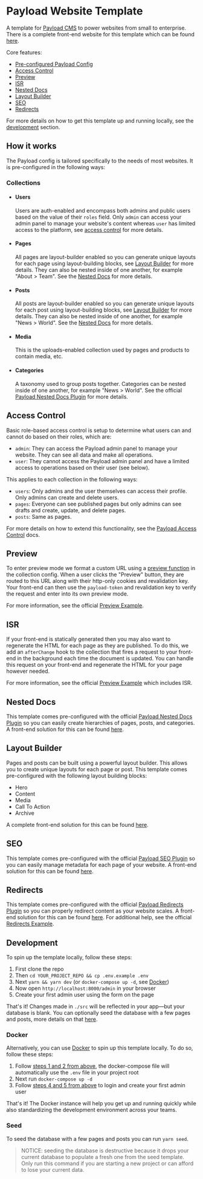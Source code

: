 # Payload Website Template

A template for [Payload CMS](https://github.com/payloadcms/payload) to power websites from small to enterprise. There is a complete front-end website for this template which can be found [here](https://github.com/payloadcms/template-website-nextjs).

Core features:

- [Pre-configured Payload Config](#how-it-works)
- [Access Control](#access-control)
- [Preview](#preview)
- [ISR](#isr)
- [Nested Docs](#nested-docs)
- [Layout Builder](#layout-builder)
- [SEO](#seo)
- [Redirects](#redirects)

For more details on how to get this template up and running locally, see the [development](#development) section.

## How it works

The Payload config is tailored specifically to the needs of most websites. It is pre-configured in the following ways:

### Collections

- #### Users

  Users are auth-enabled and encompass both admins and public users based on the value of their `roles` field. Only `admin` can access your admin panel to manage your website's content whereas `user` has limited access to the platform, see [access control](#access-control) for more details.

- #### Pages

  All pages are layout-builder enabled so you can generate unique layouts for each page using layout-building blocks, see [Layout Builder](#layout-builder) for more details. They can also be nested inside of one another, for example "About > Team". See the [Nested Docs](#nested-docs) for more details.

- #### Posts

  All posts are layout-builder enabled so you can generate unique layouts for each post using layout-building blocks, see [Layout Builder](#layout-builder) for more details. They can also be nested inside of one another, for example "News > World". See the [Nested Docs](#nested-docs) for more details.

- #### Media

  This is the uploads-enabled collection used by pages and products to contain media, etc.

- #### Categories

  A taxonomy used to group posts together. Categories can be nested inside of one another, for example "News > World". See the official [Payload Nested Docs Plugin](https://github.com/payloadcms/plugin-nested-docs) for more details.

## Access Control

Basic role-based access control is setup to determine what users can and cannot do based on their roles, which are:

- `admin`: They can access the Payload admin panel to manage your website. They can see all data and make all operations.
- `user`: They cannot access the Payload admin panel and have a limited access to operations based on their user (see below).

This applies to each collection in the following ways:

- `users`: Only admins and the user themselves can access their profile. Only admins can create and delete users.
- `pages`: Everyone can see published pages but only admins can see drafts and create, update, and delete pages.
- `posts`: Same as pages.

For more details on how to extend this functionality, see the [Payload Access Control](https://payloadcms.com/docs/access-control/overview#access-control) docs.

## Preview

To enter preview mode we format a custom URL using a [preview function](https://payloadcms.com/docs/configuration/collections#preview) in the collection config. When a user clicks the "Preview" button, they are routed to this URL along with their http-only cookies and revalidation key. Your front-end can then use the `payload-token` and revalidation key to verify the request and enter into its own preview mode.

For more information, see the official [Preview Example](https://github.com/payloadcms/payload/tree/master/examples/preview/cms#readme).

## ISR

If your front-end is statically generated then you may also want to regenerate the HTML for each page as they are published. To do this, we add an `afterChange` hook to the collection that fires a request to your front-end in the background each time the document is updated. You can handle this request on your front-end and regenerate the HTML for your page however needed.

For more information, see the official [Preview Example](https://github.com/payloadcms/payload/tree/master/examples/preview/cms#isr) which includes ISR.

## Nested Docs

This template comes pre-configured with the official [Payload Nested Docs Plugin](https://github.com/payloadcms/plugin-nested-docs) so you can easily create hierarchies of pages, posts, and categories. A front-end solution for this can be found [here](https://github.com/payloadcms/template-website-nextjs).

## Layout Builder

Pages and posts can be built using a powerful layout builder. This allows you to create unique layouts for each page or post. This template comes pre-configured with the following layout building blocks:

- Hero
- Content
- Media
- Call To Action
- Archive

A complete front-end solution for this can be found [here](https://github.com/payloadcms/template-website-nextjs).

## SEO

This template comes pre-configured with the official [Payload SEO Plugin](http://payloadcms.com/) so you can easily manage metadata for each page of your website. A front-end solution for this can be found [here](https://github.com/payloadcms/template-website-nextjs).

## Redirects

This template comes pre-configured with the official [Payload Redirects Plugin](https://github.com/payloadcms/plugin-redirects) so you can properly redirect content as your website scales. A front-end solution for this can be found [here](https://github.com/payloadcms/template-website-nextjs). For additional help, see the official [Redirects Example](https://github.com/payloadcms/payload/tree/master/examples/preview/cms#readme).

## Development

To spin up the template locally, follow these steps:

1. First clone the repo
1. Then `cd YOUR_PROJECT_REPO && cp .env.example .env`
1. Next `yarn && yarn dev` (or `docker-compose up -d`, see [Docker](#docker))
1. Now open `http://localhost:8000/admin` in your browser
1. Create your first admin user using the form on the page

That's it! Changes made in `./src` will be reflected in your app—but your database is blank. You can optionally seed the database with a few pages and posts, more details on that [here](#seed).

### Docker

Alternatively, you can use [Docker](https://www.docker.com) to spin up this template locally. To do so, follow these steps:

1. Follow [steps 1 and 2 from above](#development), the docker-compose file will automatically use the `.env` file in your project root
1. Next run `docker-compose up -d`
1. Follow [steps 4 and 5 from above](#development) to login and create your first admin user

That's it! The Docker instance will help you get up and running quickly while also standardizing the development environment across your teams.

### Seed

To seed the database with a few pages and posts you can run `yarn seed`.

> NOTICE: seeding the database is destructive because it drops your current database to populate a fresh one from the seed template. Only run this command if you are starting a new project or can afford to lose your current data.
